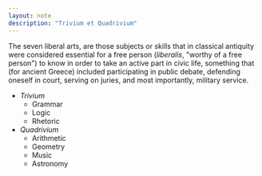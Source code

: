 ```yaml
---
layout: note
description: "Trivium et Quadrivium"
---
```


The seven liberal arts, are those subjects or skills that in classical
antiquity were considered essential for a free person (*liberalis*, "worthy of
a free person") to know in order to take an active part in civic life,
something that (for ancient Greece) included participating in public debate,
defending oneself in court, serving on juries, and most importantly, military
service.

* *Trivium*
  * Grammar
  * Logic
  * Rhetoric
* *Quadrivium*
  * Arithmetic
  * Geometry
  * Music
  * Astronomy
